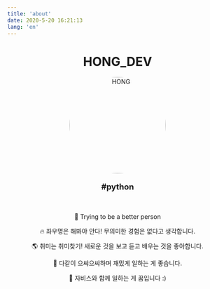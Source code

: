 ```yaml
---
title: 'about'
date: 2020-5-20 16:21:13
lang: 'en'
---
```




<div align="center">

# HONG_DEV

<img src="https://user-images.githubusercontent.com/53142539/80919488-19c9d780-8da5-11ea-8b12-3d98543d4112.JPG" alt="HONG" style="width:220px; border-radius:50%;" loading="eager">

<br>

<p style="font-weight:bold; font-size:1.3em">#python</p>

<br>

🎃 Trying to be a better person

:fire: 좌우명은 해봐야 안다! 무의미한 경험은 없다고 생각합니다.

:earth_americas: 취미는 취미찾기! 새로운 것을 보고 듣고 배우는 것을 좋아합니다.

:musical_note: 다같이 으쌰으쌰하며 재밌게 일하는 게 좋습니다.

:rocket: 자비스와 함께 일하는 게 꿈입니다 :)

</div>